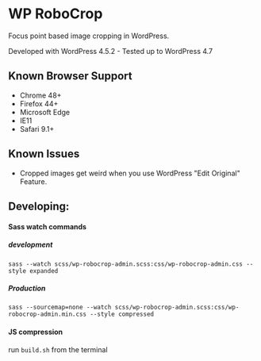 WP RoboCrop
===========

Focus point based image cropping in WordPress.

Developed with WordPress 4.5.2 - 
Tested up to WordPress 4.7

Known Browser Support
---------------------
 - Chrome 48+
 - Firefox 44+
 - Microsoft Edge
 - IE11
 - Safari 9.1+

Known Issues
------------
 - Cropped images get weird when you use WordPress "Edit Original" Feature.


Developing:
-----------

#### Sass watch commands

##### development
`sass --watch scss/wp-robocrop-admin.scss:css/wp-robocrop-admin.css --style expanded`

##### Production
`sass --sourcemap=none --watch scss/wp-robocrop-admin.scss:css/wp-robocrop-admin.min.css --style compressed`

#### JS compression

run `build.sh` from the terminal
